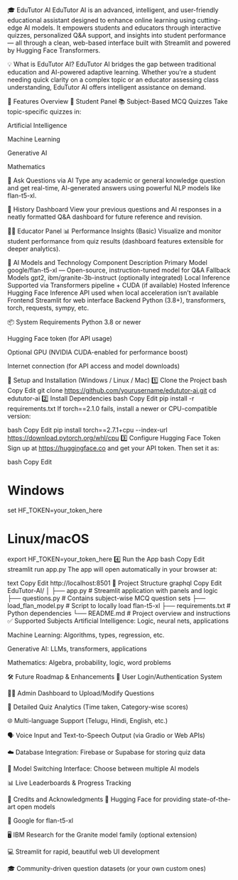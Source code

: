 🎓 EduTutor AI
EduTutor AI is an advanced, intelligent, and user-friendly educational assistant designed to enhance online learning using cutting-edge AI models. It empowers students and educators through interactive quizzes, personalized Q&A support, and insights into student performance — all through a clean, web-based interface built with Streamlit and powered by Hugging Face Transformers.

💡 What is EduTutor AI?
EduTutor AI bridges the gap between traditional education and AI-powered adaptive learning. Whether you're a student needing quick clarity on a complex topic or an educator assessing class understanding, EduTutor AI offers intelligent assistance on demand.

🚀 Features Overview
🎒 Student Panel
📚 Subject-Based MCQ Quizzes
Take topic-specific quizzes in:

Artificial Intelligence

Machine Learning

Generative AI

Mathematics

🧠 Ask Questions via AI
Type any academic or general knowledge question and get real-time, AI-generated answers using powerful NLP models like flan-t5-xl.

🧾 History Dashboard
View your previous questions and AI responses in a neatly formatted Q&A dashboard for future reference and revision.

👩‍🏫 Educator Panel
📊 Performance Insights (Basic)
Visualize and monitor student performance from quiz results (dashboard features extensible for deeper analytics).

🧠 AI Models and Technology
Component	Description
Primary Model	google/flan-t5-xl — Open-source, instruction-tuned model for Q&A
Fallback Models	gpt2, ibm/granite-3b-instruct (optionally integrated)
Local Inference	Supported via Transformers pipeline + CUDA (if available)
Hosted Inference	Hugging Face Inference API used when local acceleration isn’t available
Frontend	Streamlit for web interface
Backend	Python (3.8+), transformers, torch, requests, sympy, etc.

📦 System Requirements
Python 3.8 or newer

Hugging Face token (for API usage)

Optional GPU (NVIDIA CUDA-enabled for performance boost)

Internet connection (for API access and model downloads)

🔧 Setup and Installation (Windows / Linux / Mac)
1️⃣ Clone the Project
bash
Copy
Edit
git clone https://github.com/yourusername/edututor-ai.git
cd edututor-ai
2️⃣ Install Dependencies
bash
Copy
Edit
pip install -r requirements.txt
If torch==2.1.0 fails, install a newer or CPU-compatible version:

bash
Copy
Edit
pip install torch==2.7.1+cpu --index-url https://download.pytorch.org/whl/cpu
3️⃣ Configure Hugging Face Token
Sign up at https://huggingface.co and get your API token. Then set it as:

bash
Copy
Edit
# Windows
set HF_TOKEN=your_token_here

# Linux/macOS
export HF_TOKEN=your_token_here
4️⃣ Run the App
bash
Copy
Edit
streamlit run app.py
The app will open automatically in your browser at:

text
Copy
Edit
http://localhost:8501
📁 Project Structure
graphql
Copy
Edit
EduTutor-AI/
│
├── app.py                # Streamlit application with panels and logic
├── questions.py          # Contains subject-wise MCQ question sets
├── load_flan_model.py    # Script to locally load flan-t5-xl
├── requirements.txt      # Python dependencies
└── README.md             # Project overview and instructions
✅ Supported Subjects
Artificial Intelligence: Logic, neural nets, applications

Machine Learning: Algorithms, types, regression, etc.

Generative AI: LLMs, transformers, applications

Mathematics: Algebra, probability, logic, word problems

🛠 Future Roadmap & Enhancements
🔐 User Login/Authentication System

🧑‍💼 Admin Dashboard to Upload/Modify Questions

🧪 Detailed Quiz Analytics (Time taken, Category-wise scores)

🌐 Multi-language Support (Telugu, Hindi, English, etc.)

🗣️ Voice Input and Text-to-Speech Output (via Gradio or Web APIs)

☁️ Database Integration: Firebase or Supabase for storing quiz data

🧠 Model Switching Interface: Choose between multiple AI models

📊 Live Leaderboards & Progress Tracking

🙏 Credits and Acknowledgments
🤗 Hugging Face for providing state-of-the-art open models

🧪 Google for flan-t5-xl

🖥 IBM Research for the Granite model family (optional extension)

💻 Streamlit for rapid, beautiful web UI development

🎓 Community-driven question datasets (or your own custom ones)
